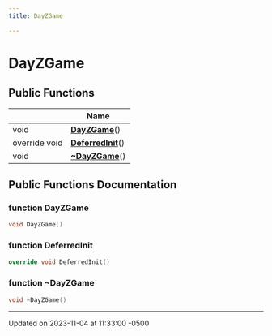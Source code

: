 ```yaml
---
title: DayZGame

---
```


# DayZGame





## Public Functions

|                | Name           |
| -------------- | -------------- |
| void | **[DayZGame](class_day_z_game.md#function-dayzgame)**() |
| override void | **[DeferredInit](class_day_z_game.md#function-deferredinit)**() |
| void | **[~DayZGame](class_day_z_game.md#function-~dayzgame)**() |

## Public Functions Documentation

### function DayZGame

```cpp
void DayZGame()
```


### function DeferredInit

```cpp
override void DeferredInit()
```


### function ~DayZGame

```cpp
void ~DayZGame()
```


-------------------------------

Updated on 2023-11-04 at 11:33:00 -0500